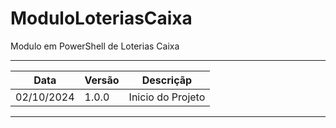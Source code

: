 # ModuloLoteriasCaixa
Modulo em PowerShell de Loterias Caixa
***
Data | Versão| Descriçãp
---- | ------- | -----------
02/10/2024 | 1.0.0 | Inicio do Projeto
***